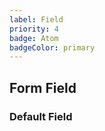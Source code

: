 ```yaml
---
label: Field
priority: 4
badge: Atom
badgeColor: primary
---
```


## Form Field

<ComponentMeta name="NField" />

### Default Field

<ComponentDemo name="DefaultField" />

